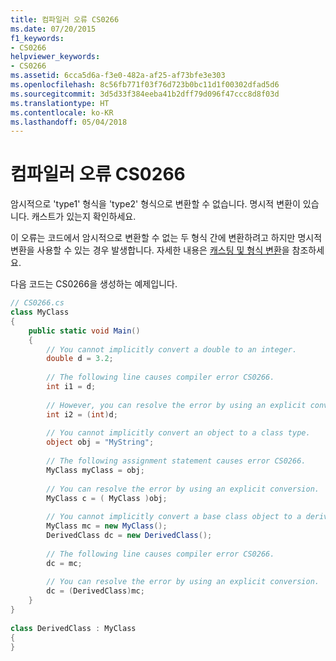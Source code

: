 ```yaml
---
title: 컴파일러 오류 CS0266
ms.date: 07/20/2015
f1_keywords:
- CS0266
helpviewer_keywords:
- CS0266
ms.assetid: 6cca5d6a-f3e0-482a-af25-af73bfe3e303
ms.openlocfilehash: 8c56fb771f03f76d723b0bc11d1f00302dfad5d6
ms.sourcegitcommit: 3d5d33f384eeba41b2dff79d096f47ccc8d8f03d
ms.translationtype: HT
ms.contentlocale: ko-KR
ms.lasthandoff: 05/04/2018
---
```

# <a name="compiler-error-cs0266"></a>컴파일러 오류 CS0266
암시적으로 'type1' 형식을 'type2' 형식으로 변환할 수 없습니다. 명시적 변환이 있습니다. 캐스트가 있는지 확인하세요.  
  
 이 오류는 코드에서 암시적으로 변환할 수 없는 두 형식 간에 변환하려고 하지만 명시적 변환을 사용할 수 있는 경우 발생합니다. 자세한 내용은 [캐스팅 및 형식 변환](../../../csharp/programming-guide/types/casting-and-type-conversions.md)을 참조하세요.  
  
 다음 코드는 CS0266을 생성하는 예제입니다.  
  
```csharp  
// CS0266.cs  
class MyClass  
{  
    public static void Main()  
    {  
        // You cannot implicitly convert a double to an integer.  
        double d = 3.2;  
  
        // The following line causes compiler error CS0266.  
        int i1 = d;  
  
        // However, you can resolve the error by using an explicit conversion.  
        int i2 = (int)d;  
  
        // You cannot implicitly convert an object to a class type.  
        object obj = "MyString";  
  
        // The following assignment statement causes error CS0266.  
        MyClass myClass = obj;    
  
        // You can resolve the error by using an explicit conversion.  
        MyClass c = ( MyClass )obj;  
  
        // You cannot implicitly convert a base class object to a derived class type.  
        MyClass mc = new MyClass();  
        DerivedClass dc = new DerivedClass();  
  
        // The following line causes compiler error CS0266.  
        dc = mc;  
  
        // You can resolve the error by using an explicit conversion.  
        dc = (DerivedClass)mc;  
    }  
}  
  
class DerivedClass : MyClass  
{  
}  
```
